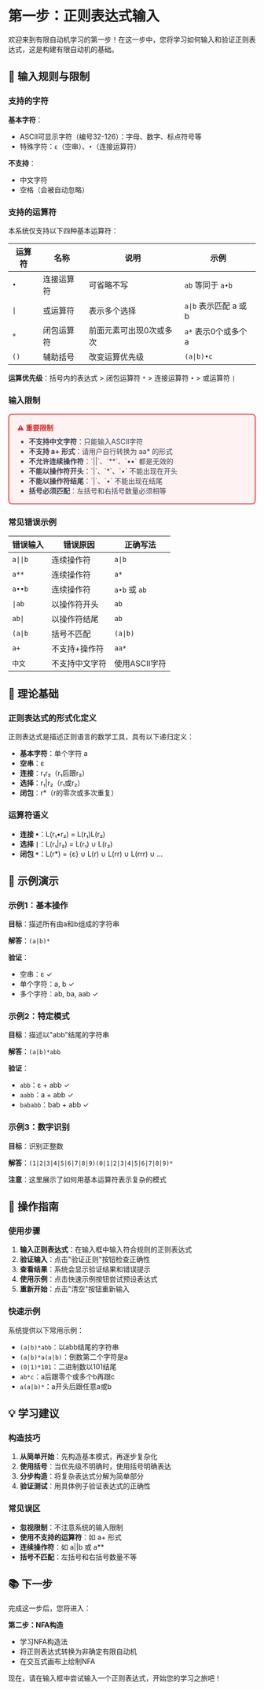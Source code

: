 # 第一步：正则表达式输入

欢迎来到有限自动机学习的第一步！在这一步中，您将学习如何输入和验证正则表达式，这是构建有限自动机的基础。

## 📝 输入规则与限制

### 支持的字符

**基本字符**：
- ASCII可显示字符（编号32-126）：字母、数字、标点符号等
- 特殊字符：`ε`（空串）、`•`（连接运算符）

**不支持**：
- 中文字符
- 空格（会被自动忽略）

### 支持的运算符

本系统仅支持以下四种基本运算符：

| 运算符 | 名称 | 说明 | 示例 |
|--------|------|------|------|
| `•` | 连接运算符 | 可省略不写 | `ab` 等同于 `a•b` |
| `\|` | 或运算符 | 表示多个选择 | `a\|b` 表示匹配 a 或 b |
| `*` | 闭包运算符 | 前面元素可出现0次或多次 | `a*` 表示0个或多个 a |
| `()` | 辅助括号 | 改变运算优先级 | `(a\|b)•c` |

**运算优先级**：括号内的表达式 > 闭包运算符 `*` > 连接运算符 `•` > 或运算符 `|`

### 输入限制

<div style="border: 2px solid #ef4444; border-radius: 8px; padding: 1rem; background: #fef2f2; margin: 1rem 0;">
  <h4 style="color: #dc2626; margin: 0 0 0.5rem 0;">⚠️ 重要限制</h4>
  <ul style="margin: 0; color: #374151;">
    <li><strong>不支持中文字符</strong>：只能输入ASCII字符</li>
    <li><strong>不支持 a+ 形式</strong>：请用户自行转换为 aa* 的形式</li>
    <li><strong>不允许连续操作符</strong>：`||`、`**`、`••` 都是无效的</li>
    <li><strong>不能以操作符开头</strong>：`|`、`*`、`•` 不能出现在开头</li>
    <li><strong>不能以操作符结尾</strong>：`|`、`•` 不能出现在结尾</li>
    <li><strong>括号必须匹配</strong>：左括号和右括号数量必须相等</li>
  </ul>
</div>

### 常见错误示例

| 错误输入 | 错误原因 | 正确写法 |
|---------|---------|---------|
| `a\|\|b` | 连续操作符 | `a\|b` |
| `a**` | 连续操作符 | `a*` |
| `a••b` | 连续操作符 | `a•b` 或 `ab` |
| `\|ab` | 以操作符开头 | `ab` |
| `ab\|` | 以操作符结尾 | `ab` |
| `(a\|b` | 括号不匹配 | `(a\|b)` |
| `a+` | 不支持+操作符 | `aa*` |
| `中文` | 不支持中文字符 | 使用ASCII字符 |

## 🧠 理论基础

### 正则表达式的形式化定义

正则表达式是描述正则语言的数学工具，具有以下递归定义：

- **基本字符**：单个字符 a
- **空串**：ε
- **连接**：r₁r₂（r₁后跟r₂）
- **选择**：r₁|r₂（r₁或r₂）
- **闭包**：r*（r的零次或多次重复）

### 运算符语义

- **连接 `•`**：L(r₁•r₂) = L(r₁)L(r₂)
- **选择 `|`**：L(r₁|r₂) = L(r₁) ∪ L(r₂)
- **闭包 `*`**：L(r*) = {ε} ∪ L(r) ∪ L(rr) ∪ L(rrr) ∪ ...

## 📖 示例演示

### 示例1：基本操作

**目标**：描述所有由a和b组成的字符串

**解答**：`(a|b)*`

**验证**：
- 空串：ε ✓
- 单个字符：a, b ✓
- 多个字符：ab, ba, aab ✓

### 示例2：特定模式

**目标**：描述以"abb"结尾的字符串

**解答**：`(a|b)*abb`

**验证**：
- `abb`：ε + abb ✓
- `aabb`：a + abb ✓
- `bababb`：bab + abb ✓

### 示例3：数字识别

**目标**：识别正整数

**解答**：`(1|2|3|4|5|6|7|8|9)(0|1|2|3|4|5|6|7|8|9)*`

**注意**：这里展示了如何用基本运算符表示复杂的模式

## 🔧 操作指南

### 使用步骤

1. **输入正则表达式**：在输入框中输入符合规则的正则表达式
2. **验证输入**：点击"验证正则"按钮检查正确性
3. **查看结果**：系统会显示验证结果和错误提示
4. **使用示例**：点击快速示例按钮尝试预设表达式
5. **重新开始**：点击"清空"按钮重新输入

### 快速示例

系统提供以下常用示例：

- `(a|b)*abb`：以abb结尾的字符串
- `(a|b)*a(a|b)`：倒数第二个字符是a
- `(0|1)*101`：二进制数以101结尾
- `ab*c`：a后跟零个或多个b再跟c
- `a(a|b)*`：a开头后跟任意a或b

## 💡 学习建议

### 构造技巧

1. **从简单开始**：先构造基本模式，再逐步复杂化
2. **使用括号**：当优先级不明确时，使用括号明确表达
3. **分步构造**：将复杂表达式分解为简单部分
4. **验证测试**：用具体例子验证表达式的正确性

### 常见误区

- **忽视限制**：不注意系统的输入限制
- **使用不支持的运算符**：如 a+ 形式
- **连续操作符**：如 a||b 或 a**
- **括号不匹配**：左括号和右括号数量不等

## 📚 下一步

完成这一步后，您将进入：

**第二步：NFA构造**
- 学习NFA构造法
- 将正则表达式转换为非确定有限自动机
- 在交互式画布上绘制NFA

现在，请在输入框中尝试输入一个正则表达式，开始您的学习之旅吧！ 